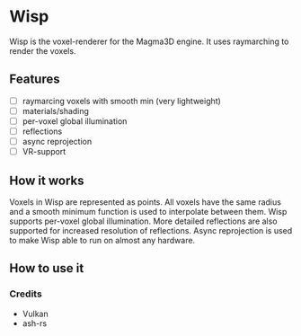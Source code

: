 # Wisp
Wisp is the voxel-renderer for the Magma3D engine. It uses raymarching to render the voxels.
## Features
- [ ] raymarcing voxels with smooth min (very lightweight)
- [ ] materials/shading
- [ ] per-voxel global illumination
- [ ] reflections
- [ ] async reprojection
- [ ] VR-support
## How it works
Voxels in Wisp are represented as points. All voxels have the same radius and a smooth minimum function is used to interpolate between them. Wisp supports per-voxel global illumination. More detailed reflections are also supported for increased resolution of reflections. Async reprojection is used to make Wisp able to run on almost any hardware. 
## How to use it
### Credits
- Vulkan
- ash-rs
